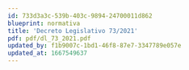 ```yaml
---
id: 733d3a3c-539b-403c-9894-24700011d862
blueprint: normativa
title: 'Decreto Legislativo 73/2021'
pdf: pdf/dl_73_2021.pdf
updated_by: f1b9007c-1bd1-46f8-87e7-3347789e057e
updated_at: 1667549637
---
```

